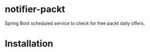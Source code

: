 # notifier-packt
Spring Boot scheduled  service to check for free packt daily offers.

# Installation
